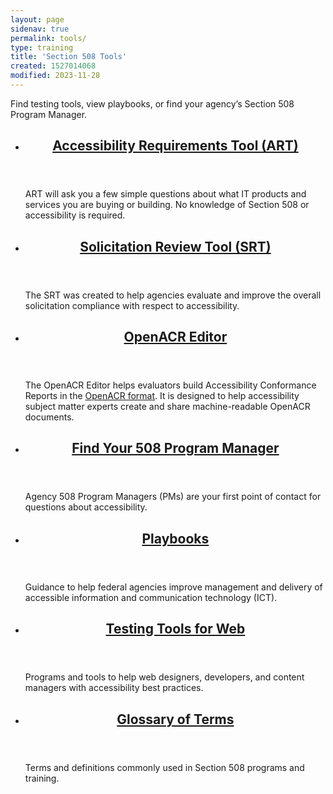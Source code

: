 ```yaml
---
layout: page
sidenav: true
permalink: tools/
type: training
title: 'Section 508 Tools'
created: 1527014068
modified: 2023-11-28
---
```

Find testing tools, view playbooks, or find your agency’s Section 508 Program Manager.

<section class="usa-section">
<ul class="usa-card-group">
  <li class="tablet:grid-col-4 usa-card">
    <div class="usa-card__container radius-md">
      <header class="usa-card__header">
        <h2 class="usa-card__heading font-family-sans"><a href="{{site.baseurl}}/art/">Accessibility Requirements Tool (ART)</a></h2>
      </header>
      <div class="usa-card__body">
        <p>ART will ask you a few simple questions about what IT products and services you are buying or building. No knowledge of Section 508 or accessibility is required.</p>  
      </div>
    </div>
  </li>
  <li class="tablet:grid-col-4 usa-card">
    <div class="usa-card__container radius-md">
      <header class="usa-card__header">
        <h2 class="usa-card__heading font-family-sans"><a href="{{site.baseurl}}/buy/solicitation-review-tool/">Solicitation Review Tool (SRT)</a></h2>
      </header>
      <div class="usa-card__body">
        <p>The SRT was created to help agencies evaluate and improve the overall solicitation compliance with respect to accessibility.</p>
      </div>
    </div>
  </li>
   <li class="tablet:grid-col-4 usa-card">
    <div class="usa-card__container radius-md">
      <header class="usa-card__header">
        <h2 class="usa-card__heading font-family-sans"><a href="{{site.baseurl}}/tools/openacr-editor/">OpenACR Editor</a></h2>
      </header>
      <div class="usa-card__body">
        <p>The OpenACR Editor helps evaluators build Accessibility Conformance Reports in the <a href="https://github.com/gsa/openacr" target="_blank">OpenACR format</a>. It is designed to help accessibility subject matter experts create and share machine-readable OpenACR documents.</p>
      </div>
    </div>
  </li> 
</ul>

<ul class="usa-card-group">
  <li class="tablet:grid-col-4 usa-card">
    <div class="usa-card__container radius-md">
      <header class="usa-card__header">
        <h2 class="usa-card__heading font-family-sans"><a href="{{site.baseurl}}/tools/program-manager-listing/">Find Your 508 Program Manager</a></h2>
      </header>
      <div class="usa-card__body">
        <p>Agency 508 Program Managers (PMs) are your first point of contact for questions about accessibility.</p>  
      </div>
    </div>
  </li>
  <li class="tablet:grid-col-4 usa-card">
    <div class="usa-card__container radius-md">
      <header class="usa-card__header">
        <h2 class="usa-card__heading font-family-sans"><a href="{{site.baseurl}}/manage/playbooks/">Playbooks</a></h2>
      </header>
      <div class="usa-card__body">
        <p>Guidance to help federal agencies improve management and delivery of accessible information and communication technology (ICT).</p>
      </div>
    </div>
  </li>
<li class="tablet:grid-col-4 usa-card">
    <div class="usa-card__container radius-md">
      <header class="usa-card__header">
        <h2 class="usa-card__heading font-family-sans"><a href="{{site.baseurl}}/test/web-software/">Testing Tools for Web</a></h2>
      </header>
      <div class="usa-card__body">
        <p>Programs and tools to help web designers, developers, and content managers with accessibility best practices.</p>
      </div>
    </div>
  </li>
</ul>

<ul class="usa-card-group">
  <li class="tablet:grid-col-4 usa-card">
    <div class="usa-card__container radius-md">
      <header class="usa-card__header">
        <h2 class="usa-card__heading font-family-sans"><a href="{{site.baseurl}}/content/glossary/">Glossary of Terms</a></h2>
      </header>
      <div class="usa-card__body">
        <p>Terms and definitions commonly used in Section 508 programs and training.</p>
      </div>
    </div>
  </li>
</ul>
</section>